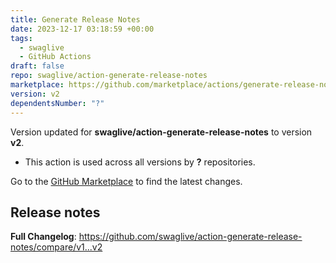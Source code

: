 ```yaml
---
title: Generate Release Notes
date: 2023-12-17 03:18:59 +00:00
tags:
  - swaglive
  - GitHub Actions
draft: false
repo: swaglive/action-generate-release-notes
marketplace: https://github.com/marketplace/actions/generate-release-notes
version: v2
dependentsNumber: "?"
---
```



Version updated for **swaglive/action-generate-release-notes** to version **v2**.
- This action is used across all versions by **?** repositories.

Go to the [GitHub Marketplace](https://github.com/marketplace/actions/generate-release-notes) to find the latest changes.

## Release notes

**Full Changelog**: https://github.com/swaglive/action-generate-release-notes/compare/v1...v2
